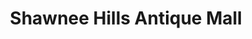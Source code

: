---
title: "Shawnee Hills Antique Mall"
url: /harrisburg/shawnee-hills-antique-mall/
shop: antiques
---